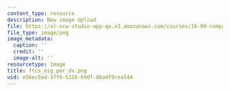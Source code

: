 ```yaml
---
content_type: resource
description: New image Upload
file: https://ol-ocw-studio-app-qa.s3.amazonaws.com/courses/16-90-computational-methods-in-aerospace-engineering-spring-2014/e56ec9ad37f65316b90f8ba4f9cea544_ftcs_eig_per_dx.png
file_type: image/png
image_metadata:
  caption: ''
  credit: ''
  image-alt: ''
resourcetype: Image
title: ftcs_eig_per_dx.png
uid: e56ec9ad-37f6-5316-b90f-8ba4f9cea544
---
```

